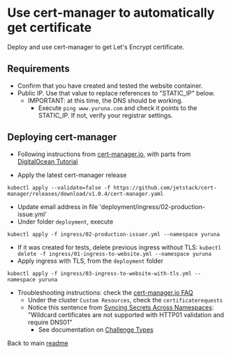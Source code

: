 # Use cert-manager to automatically get certificate

Deploy and use cert-manager to get Let's Encrypt certificate.

## Requirements

- Confirm that you have created and tested the website container.
- Public IP. Use that value to replace references to "STATIC_IP" below.
  - IMPORTANT: at this time, the DNS should be working.
    - Execute `ping www.yuruna.com` and check it points to the STATIC_IP. If not, verify your registrar settings.

## Deploying cert-manager

- Following instructions from [cert-manager.io](https://cert-manager.io/docs/installation/kubernetes/), with parts from [DigitalOcean Tutorial](https://www.digitalocean.com/community/tutorials/how-to-set-up-an-nginx-ingress-on-digitalocean-kubernetes-using-helm)

- Apply the latest cert-manager release

```shell
kubectl apply --validate=false -f https://github.com/jetstack/cert-manager/releases/download/v1.0.4/cert-manager.yaml
```

- Update email address in file 'deployment/ingress/02-production-issue.yml'  
- Under folder `deployment`, execute

```shell
kubectl apply -f ingress/02-production-issuer.yml --namespace yuruna
```

- If it was created for tests, delete previous ingress without TLS: `kubectl delete -f ingress/01-ingress-to-website.yml --namespace yuruna`
- Apply ingress with TLS, from the `deployment` folder

```shell
kubectl apply -f ingress/03-ingress-to-website-with-tls.yml --namespace yuruna
```

- Troubleshooting instructions: check the [cert-manager.io FAQ](https://cert-manager.io/docs/faq/acme/)
  - Under the cluster `Custom Resources`, check the `certificaterequests`
  - Notice this sentence from [Syncing Secrets Across Namespaces](https://cert-manager.io/docs/faq/kubed/): "Wildcard certificates are not supported with HTTP01 validation and require DNS01"
    - See documentation on [Challenge Types](https://letsencrypt.org/docs/challenge-types/)

Back to main [readme](../README.md)
